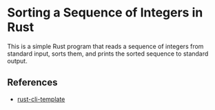 # Sorting a Sequence of Integers in Rust

This is a simple Rust program that reads a sequence of integers from standard input, sorts them, and prints the sorted sequence to standard output.



## References

* [rust-cli-template](https://github.com/kbknapp/rust-cli-template)
